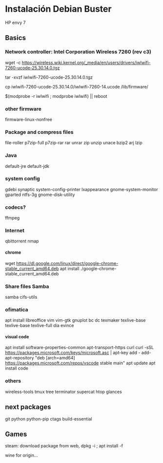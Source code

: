 # Instalación Debian Buster

HP envy 7

## Basics

### Network controller: Intel Corporation Wireless 7260 (rev c3)
  
  wget -c https://wireless.wiki.kernel.org/_media/en/users/drivers/iwlwifi-7260-ucode-25.30.14.0.tgz
  
  tar -xvzf iwlwifi-7260-ucode-25.30.14.0.tgz
  
  cp iwlwifi-7260-ucode-25.30.14.0/iwlwifi-7260-14.ucode /lib/firmware/
  
  $(modprobe -r iwlwifi ; modprobe iwlwifi) || reboot

### other firmware

  firmware-linux-nonfree

### Package and compress files

  file-roller p7zip-full p7zip-rar rar unrar zip unzip unace bzip2 arj lzip 

### Java

  default-jre default-jdk
  
### system config

  gdebi synaptic system-config-printer lxappearance gnome-system-monitor gparted ntfs-3g gnome-disk-utility
  
### codecs?

  ffmpeg

### Internet

  qbittorrent nmap

#### chrome

  wget https://dl.google.com/linux/direct/google-chrome-stable_current_amd64.deb
  apt install ./google-chrome-stable_current_amd64.deb


### Share files Samba

  samba cifs-utils
  
### ofimatica

  apt install libreoffice vim vim-gtk gnuplot bc dc texmaker texlive-base texlive-base texlive-full dia evince

#### visual code

  apt install software-properties-common apt-transport-https curl
  curl -sSL https://packages.microsoft.com/keys/microsoft.asc | apt-key add -
  add-apt-repository "deb [arch=amd64] https://packages.microsoft.com/repos/vscode stable main"
  apt update
  apt install code

### others 

   wireless-tools tmux tree terminator supercat htop glances
   
## next packages

git python python-pip ctags build-essential

## Games

  steam: download package from web, dpkg -i ; apt install -f
  
  wine for origin...
  


  
  
  


